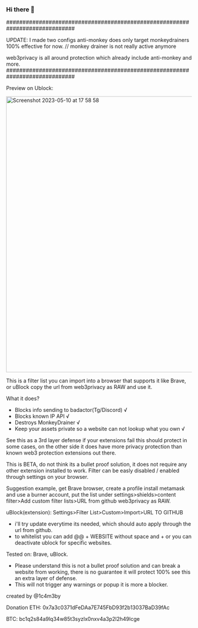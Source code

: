 ### Hi there 👋
#############################################################################

UPDATE:
I made two configs
anti-monkey does only target monkeydrainers 100% effective for now. // monkey drainer is not really active anymore

web3privacy is all around protection which already include anti-monkey and more.
#############################################################################

Preview on Ublock:

<img width="746" alt="Screenshot 2023-05-10 at 17 58 58" src="https://github.com/1c4m3by/1c4m3by/assets/103007456/44ed1b5d-cf59-499b-a49b-dea339e7d0c0">

This is a filter list you can import into a browser that supports it like Brave, or uBlock
copy the url from web3privacy as RAW and use it.

What it does?

- Blocks info sending to badactor(Tg/Discord) √
- Blocks known IP API  √
- Destroys MonkeyDrainer √
- Keep your assets private so a website can not lookup what you own √

See this as a 3rd layer defense if your extensions fail this should protect in some cases, on the other side it does have more privacy protection
than known web3 protection extensions out there.

This is BETA, do not think its a bullet proof solution, it does not require any other extension installed to work.
Filter can be easly disabled / enabled through settings on your browser.

Suggestion example, get Brave browser, create a profile install metamask and use a burner account, 
put the list under settings>shields>content filter>Add custom filter lists>URL from github web3privacy as RAW.

uBlock(extension): Settings>Filter List>Custom>Import>URL TO GITHUB

- i'll try update everytime its needed, which should auto apply through the url from github.
- to whitelist you can add @@ + WEBSITE  without space and + or you can deactivate ublock for specific websites.

Tested on: Brave, uBlock.

- Please understand this is not a bullet proof solution and can break a website from working, there is no guarantee it will protect 100%
see this an extra layer of defense.
- This will not trigger any warnings or popup it is more a blocker.


created by @1c4m3by

Donation
ETH:
0x7a3c0371dFeDAa7E745FbD93f2b13037BaD39fAc  

BTC:
bc1q2s84a9lq34w85t3syzlx0nxv4a3p2l2h49lcge
